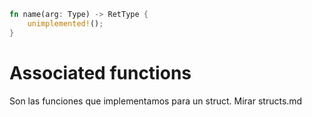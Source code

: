 ```rust
fn name(arg: Type) -> RetType {
    unimplemented!();
}
```


# Associated functions
Son las funciones que implementamos para un struct. Mirar structs.md
